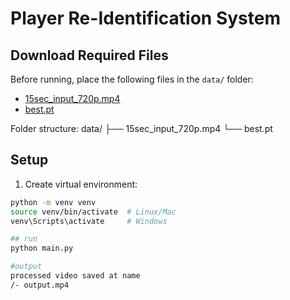# Player Re-Identification System

##  Download Required Files

Before running, place the following files in the `data/` folder:

- [15sec_input_720p.mp4](https://drive.google.com/drive/folders/1Nx6H_n0UUI6L-6i8WknXd4Cv2c3VjZTP?usp=sharing)
- [best.pt](https://drive.google.com/file/d/1-5fOSHOSB9UXyP_enOoZNAMScrePVcMD/view)

Folder structure:
data/
├── 15sec_input_720p.mp4
└── best.pt

## Setup
1. Create virtual environment:
```bash
python -m venv venv
source venv/bin/activate  # Linux/Mac
venv\Scripts\activate     # Windows

## run 
python main.py

#output
processed video saved at name 
/- output.mp4
